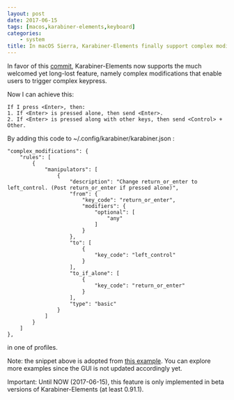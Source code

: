 ```yaml
---
layout: post
date: 2017-06-15
tags: [macos,karabiner-elements,keyboard]
categories:
    - system
title: In macOS Sierra, Karabiner-Elements finally support complex modifications
---
```


In favor of this [commit](https://github.com/tekezo/Karabiner-Elements/commit/f37815dcf58fd1e91d3cd3d154c2ed3749a2510e), Karabiner-Elements now supports the much welcomed yet long-lost feature, namely complex modifications that enable users to trigger complex keypress.

Now I can achieve this:
```
If I press <Enter>, then:
1. If <Enter> is pressed alone, then send <Enter>.
2. If <Enter> is pressed along with other keys, then send <Control> + Other.
```

By adding this code to ~/.config/karabiner/karabiner.json :
```
"complex_modifications": {
    "rules": [
        {
            "manipulators": [
                {
                    "description": "Change return_or_enter to left_control. (Post return_or_enter if pressed alone)",
                    "from": {
                        "key_code": "return_or_enter",
                        "modifiers": {
                            "optional": [
                                "any"
                            ]
                        }
                    },
                    "to": [
                        {
                            "key_code": "left_control"
                        }
                    ],
                    "to_if_alone": [
                        {
                            "key_code": "return_or_enter"
                        }
                    ],
                    "type": "basic"
                }
            ]
        }
    ]
},
```
in one of profiles.

Note: the snippet above is adopted from [this example](https://github.com/tekezo/Karabiner-Elements/blob/61df6ff04ce34adf1cbb00cfd7c5dd49c14c0889/examples/spacebar_to_shift.json). You can explore more examples since the GUI is not updated accordingly yet.

Important: Until NOW (2017-06-15), this feature is only implemented in beta versions of Karabiner-Elements (at least 0.91.1).
